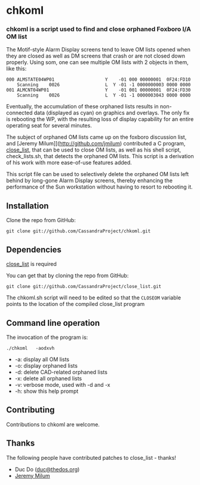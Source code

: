 # chkoml #

### chkoml is a script used to find and close orphaned Foxboro I/A OM list ###

The Motif-style Alarm Display screens tend to leave OM lists opened
when they are closed as well as DM screens that crash or are not closed
down properly. Using som, one can see multiple OM lists with
2 objects in them, like this:

    000 ALMSTATE04WP01                   Y    -01 000 00000001  0F24:FD10
        Scanning    0026                 L  Y -01 -1 0000000003 0000 0000
    001 ALMCNT04WP01                     Y    -01 001 00000001  0F24:FD30
        Scanning    0026                 L  Y -01 -1 0000003043 0000 0000

Eventually, the accumulation of these orphaned lists results in non-
connected data (displayed as cyan) on graphics and overlays. The
only fix is rebooting the WP, with the resulting loss of display
capability for an entire operating seat for several minutes.

The subject of orphaned OM lists came up on the foxboro discussion
list, and [Jeremy Milum]](http://github.com/jmilum) contributed a C program,
[close_list](http://github.com/CassandraProject/close_list), that can be used
to close OM lists, as well as his shell script, check_lists.sh, that detects
the orphaned OM lists. This script is a derivation of his work with 
more ease-of-use features added.

This script file can be used to selectively delete the orphaned OM
lists left behind by long-gone Alarm Display screens, thereby
enhancing the performance of the Sun workstation without having to
resort to rebooting it.

## Installation ##

Clone the repo from GitHub:

    git clone git://github.com/CassandraProject/chkoml.git

## Dependencies ##

[close_list](http://github.com/CassandraProject/close_list) is required

You can get that by cloning the repo from GitHub:

    git clone git://github.com/CassandraProject/close_list.git

The chkoml.sh script will need to be edited so that the `CLOSEOM` variable
points to the location of the compiled close_list program

## Command line operation ##

The invocation of the program is:

    ./chkoml   -aodxvh

* -a: display all OM lists
* -o: display orphaned lists
* -d: delete CAD-related orphaned lists
* -x: delete all orphaned lists
* -v: verbose mode, used with -d and -x
* -h: show this help prompt
    
## Contributing ##

Contributions to chkoml are welcome.

## Thanks ##

The following people have contributed patches to close_list - thanks!

* Duc Do (duc@thedos.org)
* [Jeremy Milum](http://github.com/jmilum)
